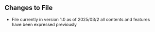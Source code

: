 ## Changes to File ##
+ File currently in version 1.0 as of 2025/03/2 all contents and features have been expressed previously